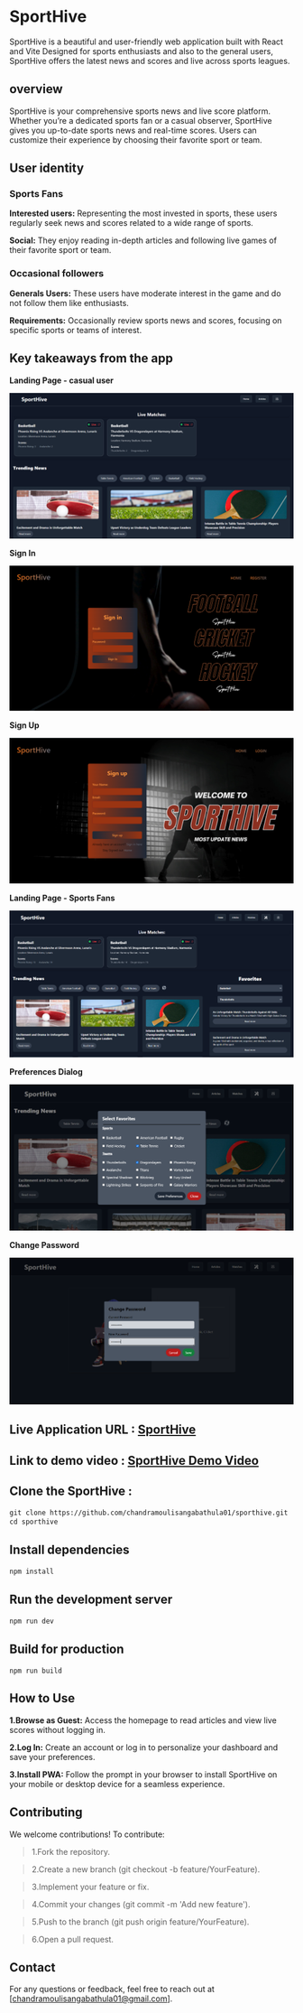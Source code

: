 # SportHive

SportHive is a beautiful and user-friendly web application built with React and Vite  Designed for sports enthusiasts and also to the general users, SportHive offers the latest news and scores and live across sports leagues.

## overview

SportHive is your comprehensive sports news and live score platform. Whether you’re a dedicated sports fan or a casual observer, SportHive gives you up-to-date sports news and real-time scores. Users can customize their experience by choosing their favorite sport or team.

## User identity

### Sports Fans

**Interested users:** Representing the most invested in sports, these users regularly seek news and scores related to a wide range of sports.

**Social:** They enjoy reading in-depth articles and following live games of their favorite sport or team.

### Occasional followers

**Generals Users:** These users have moderate interest in the game and do not follow them like enthusiasts.

**Requirements:** Occasionally review sports news and scores, focusing on specific sports or teams of interest.

## Key takeaways from the app

**Landing Page - casual user**

![Image of landing page](https://github.com/chandramoulisangabathula01/sporthive/blob/main/SportHive_images/Casual_User_LandingPage_1.png)


**Sign In**

![Image of Sign In](https://github.com/chandramoulisangabathula01/sporthive/blob/main/SportHive_images/Sign_in_page.png)

**Sign Up**

![Image of Sign Up](https://github.com/chandramoulisangabathula01/sporthive/blob/main/SportHive_images/Sign_up_page.png)


**Landing Page - Sports Fans**

![Image of landing page Sports Fans](https://github.com/chandramoulisangabathula01/sporthive/blob/main/SportHive_images/LandingPage_After_Signin.png)

**Preferences Dialog**

![Image of Preferences Dialog](https://github.com/chandramoulisangabathula01/sporthive/blob/main/SportHive_images/Preferences_box.png)

**Change Password**

![Image of Change Password](https://github.com/chandramoulisangabathula01/sporthive/blob/main/SportHive_images/ChangePassword_box.png)

## Live Application URL : [SportHive](https://sporthive.netlify.app/)
## Link to demo video : [SportHive Demo Video ](https://www.youtube.com/watch?v=eYjCeltr1-E)

## Clone the SportHive :
```
git clone https://github.com/chandramoulisangabathula01/sporthive.git
cd sporthive

```

## Install dependencies
```
npm install
```

## Run the development server
```
npm run dev
```

## Build for production
```
npm run build
```

 ## How to Use

**1.Browse as Guest:** Access the homepage to read articles and view live scores without logging in.

**2.Log In:** Create an account or log in to personalize your dashboard and save your preferences.

**3.Install PWA:** Follow the prompt in your browser to install SportHive on your mobile or desktop device for a seamless experience.

## Contributing

We welcome contributions! To contribute:

> 1.Fork the repository.

> 2.Create a new branch (git checkout -b feature/YourFeature).

> 3.Implement your feature or fix.

> 4.Commit your changes (git commit -m 'Add new feature').

> 5.Push to the branch (git push origin feature/YourFeature).

> 6.Open a pull request.

## Contact

For any questions or feedback, feel free to reach out at [chandramoulisangabathula01@gmail.com].